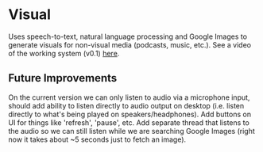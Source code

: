 # Visual
Uses speech-to-text, natural language processing and Google Images to generate visuals for non-visual media (podcasts, music, etc.). See a video of the working system (v0.1) [here](https://youtu.be/VCKBlUXLtEE).

## Future Improvements
On the current version we can only listen to audio via a microphone input, should add ability to listen directly to audio output on desktop (i.e. listen directly to what's being played on speakers/headphones). Add buttons on UI for things like 'refresh', 'pause', etc. Add separate thread that listens to the audio so we can still listen while we are searching Google Images (right now it takes about ~5 seconds just to fetch an image). 
